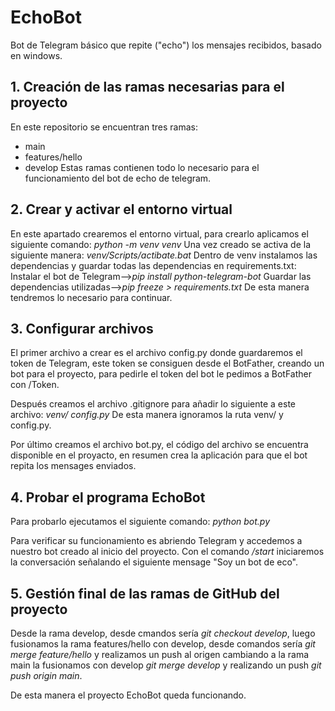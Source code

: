 # EchoBot
Bot de Telegram básico que repite ("echo") los mensajes recibidos, basado en windows.

## 1. Creación de las ramas necesarias para el proyecto
En este repositorio se encuentran tres ramas:
  - main
  - features/hello
  - develop
Estas ramas contienen todo lo necesario para el funcionamiento del bot de echo de telegram.

## 2. Crear y activar el entorno virtual
En este apartado crearemos el entorno virtual, para crearlo aplicamos el siguiente comando:
*python -m venv venv*
Una vez creado se activa de la siguiente manera:
*venv/Scripts/actibate.bat*
Dentro de venv instalamos las dependencias y guardar todas las dependencias en requirements.txt:
Instalar el bot de Telegram-->*pip install python-telegram-bot*
Guardar las dependencias utilizadas-->*pip freeze > requirements.txt*
De esta manera tendremos lo necesario para continuar.

## 3. Configurar archivos
El primer archivo a crear es el archivo config.py donde guardaremos el token de Telegram, este token se consiguen desde el BotFather, creando un bot para el proyecto, para pedirle el token del bot le pedimos a BotFather con /Token.

Después creamos el archivo .gitignore para añadir lo siguiente a este archivo:
*venv/*
*config.py*
De esta manera ignoramos la ruta venv/ y config.py.

Por último creamos el archivo bot.py, el código del archivo se encuentra disponible en el proyacto, en resumen crea la aplicación para que el bot repita los mensages enviados.

## 4. Probar el programa EchoBot
Para probarlo ejecutamos el siguiente comando:
*python bot.py*

Para verificar su funcionamiento es abriendo Telegram y accedemos a nuestro bot creado al inicio del proyecto. Con el comando */start* iniciaremos  la conversación señalando el siguiente mensage "Soy un bot de eco".

## 5. Gestión final de las ramas de GitHub del proyecto
Desde la rama develop, desde cmandos sería *git checkout develop*, luego fusionamos la rama features/hello con develop, desde comandos sería *git merge feature/hello* y realizamos un push al origen cambiando a la rama main la fusionamos con develop *git merge develop* y realizando un push *git push origin main*.

De esta manera el proyecto EchoBot queda funcionando.
